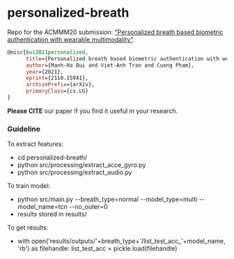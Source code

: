 # personalized-breath
Repo for the ACMMM20 submission: ["Personalized breath based biometric authentication with wearable multimodality"](https://arxiv.org/abs/2110.15941).
```bibtex
@misc{bui2021personalized,
      title={Personalized breath based biometric authentication with wearable multimodality}, 
      author={Manh-Ha Bui and Viet-Anh Tran and Cuong Pham},
      year={2021},
      eprint={2110.15941},
      archivePrefix={arXiv},
      primaryClass={cs.LG}
}
```
**Please CITE** our paper if you find it useful in your research.
### Guideline
To extract features:
- cd personalized-breath/
- python src/processing/extract_acce_gyro.py
- python src/processing/extract_audio.py

To train model:
- python src/main.py --breath_type=normal --model_type=multi --model_name=tcn --no_outer=0
- results stored in results/

To get results:
- with open('results/outputs/'+breath_type+'/list_test_acc_'+model_name, 'rb') as filehandle:
    list_test_acc = pickle.load(filehandle)

